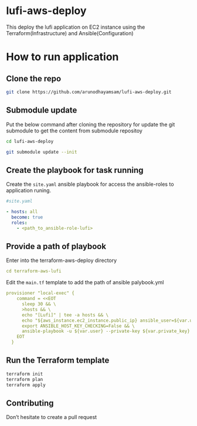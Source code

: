 # lufi-aws-deploy
This deploy the lufi application on EC2 instance using the Terraform(Infrastructure) and Ansible(Configuration)

# How to run application

## Clone the repo
```sh
git clone https://github.com/arunodhayamsam/lufi-aws-deploy.git
```

## Submodule update

Put the below command after cloning the repository for update the git submodule to get the content from submodule repositoy

```sh
cd lufi-aws-deploy

git submodule update --init

```
## Create the playbook for task running

Create the `site.yaml` ansible playbook for access the ansible-roles to application runing.

```yaml
#site.yaml

- hosts: all
  become: true
  roles:
    - <path_to_ansible-role-lufi>

```    

## Provide a path of playbook 

Enter into the terraform-aws-deploy directory
```yaml
cd terraform-aws-lufi
``` 
Edit the `main.tf` template to add the path of ansible palybook.yml 
```yaml
provisioner "local-exec" {
    command = <<EOT
      sleep 30 && \
      >hosts && \
      echo "[Lufi]" | tee -a hosts && \
      echo "${aws_instance.ec2_instance.public_ip} ansible_user=${var.user} ansible_ssh_private_key_file=${var.private_key}" | tee -a hosts && \
      export ANSIBLE_HOST_KEY_CHECKING=False && \
      ansible-playbook -u ${var.user} --private-key ${var.private_key} -i hosts <path_to_playbook's_site.yml> 
    EOT
  }
```  
## Run the Terraform template
```sh
terraform init
terraform plan 
terraform apply
```
## Contributing
Don’t hesitate to create a pull request











